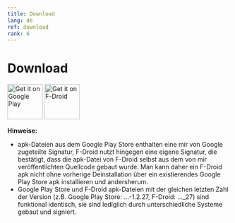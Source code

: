 ```yaml
---
title: Download
lang: de
ref: download
rank: 6
---
```


# Download
<!--- html syntax required here for scaling down the banners -->
[<img src="https://play.google.com/intl/en_us/badges/images/generic/en-play-badge.png"
alt="Get it on Google Play"
height="80">](https://play.google.com/store/apps/details?id=com.github.siggel.coordinatejoker)
[<img src="https://fdroid.gitlab.io/artwork/badge/get-it-on.png"
alt="Get it on F-Droid"
height="80">](https://f-droid.org/packages/com.github.siggel.coordinatejoker/)

**Hinweise:**
* apk-Dateien aus dem Google Play Store enthalten eine mir von Google zugeteilte Signatur, F-Droid nutzt hingegen eine eigene Signatur, die bestätigt, dass die apk-Datei von F-Droid selbst aus dem von mir veröffentlichten Quellcode gebaut wurde. Man kann daher ein F-Droid apk nicht ohne vorherige Deinstallation über ein existierendes Google Play Store apk installieren und andersherum.
* Google Play Store und F-Droid apk-Dateien mit der gleichen letzten Zahl der Version (z.B. Google Play Store: ...-1.2.27, F-Droid: ..._27) sind funktional identisch, sie sind lediglich durch unterschiedliche Systeme gebaut und signiert.